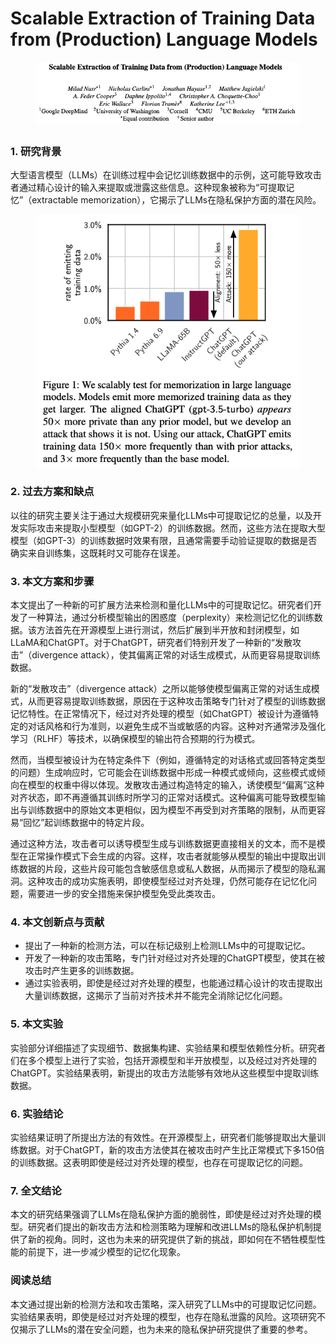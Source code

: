 # Scalable Extraction of Training Data from (Production) Language Models

<figure><img src="../.gitbook/assets/image (4) (1) (1) (1) (1) (1) (1) (1) (1) (1) (1) (1) (1) (1) (1) (1) (1) (1) (1) (1) (1) (1) (1) (1) (1) (1) (1) (1) (1) (1) (1) (1) (1) (1) (1) (1) (1) (1) (1) (1) (1) (1) (1) (1) (1) (1) (1) (1) (1) (1) (1) (1) (1).png" alt=""><figcaption></figcaption></figure>

##

### 1. 研究背景

大型语言模型（LLMs）在训练过程中会记忆训练数据中的示例，这可能导致攻击者通过精心设计的输入来提取或泄露这些信息。这种现象被称为“可提取记忆”（extractable memorization），它揭示了LLMs在隐私保护方面的潜在风险。

<figure><img src="../.gitbook/assets/image (5) (1) (1) (1) (1) (1) (1) (1) (1) (1) (1) (1) (1) (1) (1) (1) (1) (1) (1) (1) (1) (1) (1) (1) (1) (1) (1) (1) (1) (1) (1) (1) (1) (1) (1) (1) (1) (1) (1) (1).png" alt=""><figcaption></figcaption></figure>

### 2. 过去方案和缺点

以往的研究主要关注于通过大规模研究来量化LLMs中可提取记忆的总量，以及开发实际攻击来提取小型模型（如GPT-2）的训练数据。然而，这些方法在提取大型模型（如GPT-3）的训练数据时效果有限，且通常需要手动验证提取的数据是否确实来自训练集，这既耗时又可能存在误差。

### 3. 本文方案和步骤

本文提出了一种新的可扩展方法来检测和量化LLMs中的可提取记忆。研究者们开发了一种算法，通过分析模型输出的困惑度（perplexity）来检测记忆化的训练数据。该方法首先在开源模型上进行测试，然后扩展到半开放和封闭模型，如LLaMA和ChatGPT。对于ChatGPT，研究者们特别开发了一种新的“发散攻击”（divergence attack），使其偏离正常的对话生成模式，从而更容易提取训练数据。



新的“发散攻击”（divergence attack）之所以能够使模型偏离正常的对话生成模式，从而更容易提取训练数据，原因在于这种攻击策略专门针对了模型的训练数据记忆特性。在正常情况下，经过对齐处理的模型（如ChatGPT）被设计为遵循特定的对话风格和行为准则，以避免生成不当或敏感的内容。这种对齐通常涉及强化学习（RLHF）等技术，以确保模型的输出符合预期的行为模式。

然而，当模型被设计为在特定条件下（例如，遵循特定的对话格式或回答特定类型的问题）生成响应时，它可能会在训练数据中形成一种模式或倾向，这些模式或倾向在模型的权重中得以体现。发散攻击通过构造特定的输入，诱使模型“偏离”这种对齐状态，即不再遵循其训练时所学习的正常对话模式。这种偏离可能导致模型输出与训练数据中的原始文本更相似，因为模型不再受到对齐策略的限制，从而更容易“回忆”起训练数据中的特定片段。

通过这种方法，攻击者可以诱导模型生成与训练数据更直接相关的文本，而不是模型在正常操作模式下会生成的内容。这样，攻击者就能够从模型的输出中提取出训练数据的片段，这些片段可能包含敏感信息或私人数据，从而揭示了模型的隐私漏洞。这种攻击的成功实施表明，即使模型经过对齐处理，仍然可能存在记忆化问题，需要进一步的安全措施来保护模型免受此类攻击。





### 4. 本文创新点与贡献

* 提出了一种新的检测方法，可以在标记级别上检测LLMs中的可提取记忆。
* 开发了一种新的攻击策略，专门针对经过对齐处理的ChatGPT模型，使其在被攻击时产生更多的训练数据。
* 通过实验表明，即使是经过对齐处理的模型，也能通过精心设计的攻击提取出大量训练数据，这揭示了当前对齐技术并不能完全消除记忆化问题。

### 5. 本文实验

实验部分详细描述了实现细节、数据集构建、实验结果和模型依赖性分析。研究者们在多个模型上进行了实验，包括开源模型和半开放模型，以及经过对齐处理的ChatGPT。实验结果表明，新提出的攻击方法能够有效地从这些模型中提取训练数据。

### 6. 实验结论

实验结果证明了所提出方法的有效性。在开源模型上，研究者们能够提取出大量训练数据。对于ChatGPT，新的攻击方法使其在被攻击时产生比正常模式下多150倍的训练数据。这表明即使是经过对齐处理的模型，也存在可提取记忆的问题。

### 7. 全文结论

本文的研究结果强调了LLMs在隐私保护方面的脆弱性，即使是经过对齐处理的模型。研究者们提出的新攻击方法和检测策略为理解和改进LLMs的隐私保护机制提供了新的视角。同时，这也为未来的研究提供了新的挑战，即如何在不牺牲模型性能的前提下，进一步减少模型的记忆化现象。

### 阅读总结

本文通过提出新的检测方法和攻击策略，深入研究了LLMs中的可提取记忆问题。实验结果表明，即使是经过对齐处理的模型，也存在隐私泄露的风险。这项研究不仅揭示了LLMs的潜在安全问题，也为未来的隐私保护研究提供了重要的参考。
